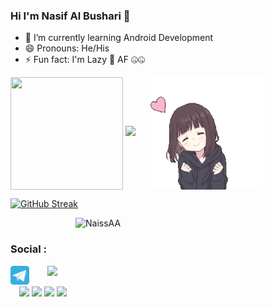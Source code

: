 ### Hi I'm Nasif Al Bushari 👋

- 🌱 I’m currently learning Android Development
- 😄 Pronouns: He/His
- ⚡ Fun fact: I'm Lazy 🦥 AF 🤐🤐

<img src="https://i.imgur.com/VP9QIDJ.gif" width="180px" height="180px" align="center">

<img src="https://github-readme-stats.vercel.app/api?username=NaissAA&&show_icons=true&title_color=ffffff&icon_color=bb2acf&text_color=daf7dc&bg_color=151515">

<img src="https://github.com/CyberTechWorld/CyberTechWorld/blob/main/anime%201.gif" width="180px" height="180px" align="right" style="padding-left: 0px; padding-right: 100px;">

[![GitHub Streak](https://github-readme-streak-stats.herokuapp.com?user=NaissAA&theme=tokyonight)](https://git.io/streak-stats)

<p><img width="400px" height="200px" align="right" src="https://github-readme-stats.vercel.app/api/top-langs/?username=NaissAA&layout=compact&&theme=tokyonight" alt="NaissAA" /></p>

<p align="left"> <ing src="https://gifs.alphacoders.com/gifs/view/9881" /> <p/>





<br>
<h3 align="left">Social :</h3> 
<a href="https://t.me/Nasif_Nub">
  <img align="left" alt="NaissAA's" Telegram" width="30px" src="https://raw.githubusercontent.com/edent/SuperTinyIcons/master/images/svg/telegram.svg" />
</a>



<p align = "center">
 <img  width="3000px" src="https://activity-graph.herokuapp.com/graph?username=NaissAA&theme=redical">
</p>  




<p align="center">
 <img src="https://komarev.com/ghpvc/?username=NaissAA&style=flat-square"/>
 <img src="https://badges.pufler.dev/years/NaissAA"/>
 <img src="https://badges.pufler.dev/repos/NaissAA"/>
 <img src="https://badges.pufler.dev/commits/monthly/NaissAA"/>
 <!--
 <img src="https://img.shields.io/badge/dynamic/json?logo=github&label=GitHub+Followers&labelColor=282c34&color=181717&query=%24.data.totalSubs&url=https%3A%2F%2Fapi.spencerwoo.com%2Fsubstats%2F%3Fsource%3Dgithub%26queryKey%3DNaissAA&longCache=true"/>
 -->
</p>
